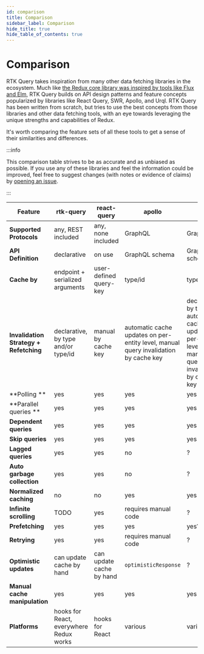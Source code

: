 ```yaml
---
id: comparison
title: Comparison
sidebar_label: Comparison
hide_title: true
hide_table_of_contents: true
---
```


# Comparison

RTK Query takes inspiration from many other data fetching libraries in the ecosystem. Much like [the Redux core library was inspired by tools like Flux and Elm](https://redux.js.org/understanding/history-and-design/prior-art), RTK Query builds on API design patterns and feature concepts popularized by libraries like React Query, SWR, Apollo, and Urql. RTK Query has been written from scratch, but tries to use the best concepts from those libraries and other data fetching tools, with an eye towards leveraging the unique strengths and capabilities of Redux.

It's worth comparing the feature sets of all these tools to get a sense of their similarities and differences.

:::info

This comparison table strives to be as accurate and as unbiased as possible. If you use any of these libraries and feel the information could be improved, feel free to suggest changes (with notes or evidence of claims) by [opening an issue](https://github.com/rtk-incubator/rtk-query/issues/new).

:::

| Feature                                | rtk-query                               | react-query              | apollo                                                                              | urql                                                                                                        |
| -------------------------------------- | --------------------------------------- | ------------------------ | ----------------------------------------------------------------------------------- | ----------------------------------------------------------------------------------------------------------- |
| **Supported Protocols**                | any, REST included                      | any, none included       | GraphQL                                                                             | GraphQL                                                                                                     |
| **API Definition**                     | declarative                             | on use                   | GraphQL schema                                                                      | GraphQL schema                                                                                              |
| **Cache by**                           | endpoint + serialized arguments         | user-defined query-key   | type/id                                                                             | type/id?                                                                                                    |
| **Invalidation Strategy + Refetching** | declarative, by type and/or type/id     | manual by cache key      | automatic cache updates on per-entity level, manual query invalidation by cache key | declarative, by type OR automatic cache updates on per-entity level, manual query invalidation by cache key |
| **Polling **                           | yes                                     | yes                      | yes                                                                                 | yes                                                                                                         |
| **Parallel queries **                  | yes                                     | yes                      | yes                                                                                 | yes                                                                                                         |
| **Dependent queries**                  | yes                                     | yes                      | yes                                                                                 | yes                                                                                                         |
| **Skip queries**                       | yes                                     | yes                      | yes                                                                                 | yes                                                                                                         |
| **Lagged queries**                     | yes                                     | yes                      | no                                                                                  | ?                                                                                                           |
| **Auto garbage collection**            | yes                                     | yes                      | no                                                                                  | ?                                                                                                           |
| **Normalized caching**                 | no                                      | no                       | yes                                                                                 | yes                                                                                                         |
| **Infinite scrolling**                 | TODO                                    | yes                      | requires manual code                                                                | ?                                                                                                           |
| **Prefetching**                        | yes                                     | yes                      | yes                                                                                 | yes?                                                                                                        |
| **Retrying**                           | yes                                     | yes                      | requires manual code                                                                | ?                                                                                                           |
| **Optimistic updates**                 | can update cache by hand                | can update cache by hand | `optimisticResponse`                                                                | ?                                                                                                           |
| **Manual cache manipulation**          | yes                                     | yes                      | yes                                                                                 | yes                                                                                                         |
| **Platforms**                          | hooks for React, everywhere Redux works | hooks for React          | various                                                                             | various                                                                                                     |
